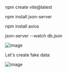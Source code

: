 npm create vite@latest

npm install json-server

npm install axios

json-server --watch db.json

![image](https://github.com/user-attachments/assets/5160ab42-8dbd-491b-bf09-a9e1ea30fe73)

Let's create fake data:

![image](https://github.com/user-attachments/assets/f0aec582-5e9b-40ce-bf46-8fbed7f42e21)


